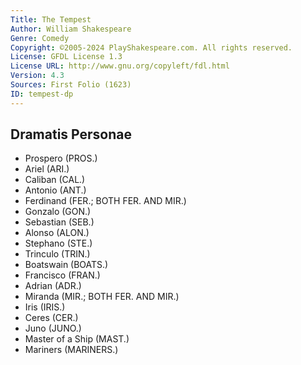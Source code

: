 ```yaml
---
Title: The Tempest
Author: William Shakespeare
Genre: Comedy
Copyright: ©2005-2024 PlayShakespeare.com. All rights reserved.
License: GFDL License 1.3
License URL: http://www.gnu.org/copyleft/fdl.html
Version: 4.3
Sources: First Folio (1623)
ID: tempest-dp
---
```


## Dramatis Personae


- Prospero (PROS.)
- Ariel (ARI.)
- Caliban (CAL.)
- Antonio (ANT.)
- Ferdinand (FER.; BOTH FER. AND MIR.)
- Gonzalo (GON.)
- Sebastian (SEB.)
- Alonso (ALON.)
- Stephano (STE.)
- Trinculo (TRIN.)
- Boatswain (BOATS.)
- Francisco (FRAN.)
- Adrian (ADR.)
- Miranda (MIR.; BOTH FER. AND MIR.)
- Iris (IRIS.)
- Ceres (CER.)
- Juno (JUNO.)
- Master of a Ship (MAST.)
- Mariners (MARINERS.)
